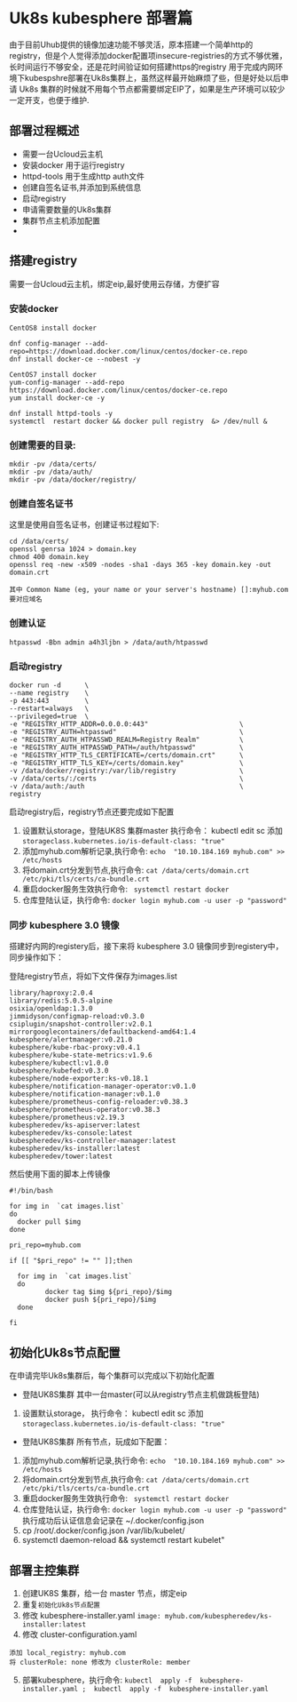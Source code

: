 # Uk8s kubesphere 部署篇

由于目前Uhub提供的镜像加速功能不够灵活，原本搭建一个简单http的registry，但是个人觉得添加docker配置项insecure-registries的方式不够优雅，长时间运行不够安全，还是花时间验证如何搭建https的registry 用于完成内网环境下kubespshre部署在Uk8s集群上，虽然这样最开始麻烦了些，但是好处以后申请 Uk8s 集群的时候就不用每个节点都需要绑定EIP了，如果是生产环境可以较少一定开支，也便于维护.

## 部署过程概述

* 需要一台Ucloud云主机
* 安装docker  用于运行registry 
* httpd-tools 用于生成http auth文件
* 创建自签名证书,并添加到系统信息
* 启动registry
* 申请需要数量的Uk8s集群
* 集群节点主机添加配置
* 

##  搭建registry

需要一台Ucloud云主机，绑定eip,最好使用云存储，方便扩容

### 安装docker  

```
CentOS8 install docker

dnf config-manager --add-repo=https://download.docker.com/linux/centos/docker-ce.repo
dnf install docker-ce --nobest -y

CentOS7 install docker 
yum-config-manager --add-repo https://download.docker.com/linux/centos/docker-ce.repo
yum install docker-ce -y

dnf install httpd-tools -y
systemctl  restart docker && docker pull registry  &> /dev/null &
```

### 创建需要的目录:

```
mkdir -pv /data/certs/
mkdir -pv /data/auth/
mkdir -pv /data/docker/registry/
```

### 创建自签名证书

这里是使用自签名证书，创建证书过程如下:

```
cd /data/certs/
openssl genrsa 1024 > domain.key
chmod 400 domain.key
openssl req -new -x509 -nodes -sha1 -days 365 -key domain.key -out domain.crt

其中 Common Name (eg, your name or your server's hostname) []:myhub.com 要对应域名
```

### 创建认证

```
htpasswd -Bbn admin a4h3ljbn > /data/auth/htpasswd
```

### 启动registry

```
docker run -d      \
--name registry    \
-p 443:443         \
--restart=always   \
--privileged=true  \
-e "REGISTRY_HTTP_ADDR=0.0.0.0:443"                       \
-e "REGISTRY_AUTH=htpasswd"                               \
-e "REGISTRY_AUTH_HTPASSWD_REALM=Registry Realm"          \
-e "REGISTRY_AUTH_HTPASSWD_PATH=/auth/htpasswd"           \
-e "REGISTRY_HTTP_TLS_CERTIFICATE=/certs/domain.crt"      \
-e "REGISTRY_HTTP_TLS_KEY=/certs/domain.key"              \
-v /data/docker/registry:/var/lib/registry                \
-v /data/certs/:/certs                                    \
-v /data/auth:/auth                                       \
registry
```

启动registry后，registry节点还要完成如下配置

1. 设置默认storage，登陆UK8S 集群master 执行命令： kubectl edit sc 添加 ` storageclass.kubernetes.io/is-default-class: "true" `
2. 添加myhub.com解析记录,执行命令: ` echo  "10.10.184.169 myhub.com" >> /etc/hosts `
3. 将domain.crt分发到节点,执行命令: ` cat /data/certs/domain.crt  /etc/pki/tls/certs/ca-bundle.crt ` 
4. 重启docker服务生效执行命令: ` systemctl restart docker`
5. 仓库登陆认证，执行命令: ` docker login myhub.com -u user -p "password" ` 

### 同步 kubesphere 3.0 镜像

搭建好内网的registery后，接下来将 kubesphere 3.0 镜像同步到registery中，同步操作如下：

登陆registry节点，将如下文件保存为images.list

```
library/haproxy:2.0.4
library/redis:5.0.5-alpine
osixia/openldap:1.3.0
jimmidyson/configmap-reload:v0.3.0
csiplugin/snapshot-controller:v2.0.1
mirrorgooglecontainers/defaultbackend-amd64:1.4
kubesphere/alertmanager:v0.21.0
kubesphere/kube-rbac-proxy:v0.4.1
kubesphere/kube-state-metrics:v1.9.6
kubesphere/kubectl:v1.0.0
kubesphere/kubefed:v0.3.0
kubesphere/node-exporter:ks-v0.18.1
kubesphere/notification-manager-operator:v0.1.0
kubesphere/notification-manager:v0.1.0
kubesphere/prometheus-config-reloader:v0.38.3
kubesphere/prometheus-operator:v0.38.3
kubesphere/prometheus:v2.19.3
kubespheredev/ks-apiserver:latest
kubespheredev/ks-console:latest
kubespheredev/ks-controller-manager:latest
kubespheredev/ks-installer:latest
kubespheredev/tower:latest
```

然后使用下面的脚本上传镜像

```
#!/bin/bash

for img in  `cat images.list`
do
  docker pull $img
done

pri_repo=myhub.com

if [[ "$pri_repo" != "" ]];then

  for img in  `cat images.list`
  do
         docker tag $img ${pri_repo}/$img
         docker push ${pri_repo}/$img
  done

fi
```

## 初始化Uk8s节点配置 

在申请完毕Uk8s集群后，每个集群可以完成以下初始化配置

* 登陆UK8S集群 其中一台master(可以从registry节点主机做跳板登陆)
1. 设置默认storage， 执行命令： kubectl edit sc 添加 ` storageclass.kubernetes.io/is-default-class: "true" `

* 登陆UK8S集群 所有节点，玩成如下配置： 
1. 添加myhub.com解析记录,执行命令: ` echo  "10.10.184.169 myhub.com" >> /etc/hosts `
2. 将domain.crt分发到节点,执行命令: ` cat /data/certs/domain.crt  /etc/pki/tls/certs/ca-bundle.crt ` 
3. 重启docker服务生效执行命令: ` systemctl restart docker`
4. 仓库登陆认证，执行命令: ` docker login myhub.com -u user -p "password" ` 执行成功后认证信息会记录在 ~/.docker/config.json
5. cp /root/.docker/config.json /var/lib/kubelet/
6. systemctl daemon-reload && systemctl restart kubelet"

## 部署主控集群

1. 创建UK8S 集群，给一台 master 节点，绑定eip
2. 重复`初始化Uk8s节点配置`
3. 修改 kubesphere-installer.yaml `image: myhub.com/kubespheredev/ks-installer:latest`
4. 修改 cluster-configuration.yaml
```
添加 local_registry: myhub.com
将 clusterRole: none 修改为 clusterRole: member
```
5. 部署kubesphere，执行命令: `kubectl  apply -f  kubesphere-installer.yaml ;  kubectl  apply -f  kubesphere-installer.yaml `


